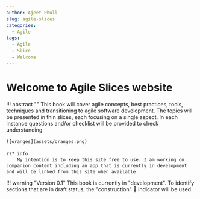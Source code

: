 ```yaml
---
author: Ajeet Phull
slug: agile-slices
categories:
  - Agile
tags:
  - Agile
  - Slice
  - Welcome
---
```


# Welcome to **Agile Slices** website

!!! abstract ""
    This book will cover agile concepts, best practices, tools, techniques and transitioning to agile software development. The topics will be presented in thin slices, each focusing on a single aspect. In each instance questions and/or checklist will be provided to check understanding.
  
    ![oranges](assets/oranges.png)

    ??? info
        My intention is to keep this site free to use. I am working on companion content including an app that is currently in development and will be linked from this site when available.

!!! warning "Version 0.1"
    This book is currently in "development". To identify sections that are in draft status, the "construction" :construction: indicator will be used.
